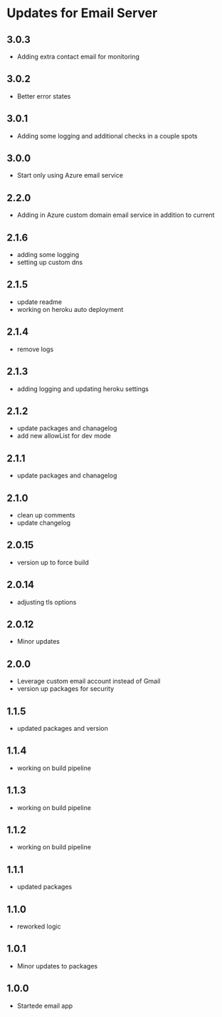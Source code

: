 # Updates for Email Server

## 3.0.3
- Adding extra contact email for monitoring

## 3.0.2
- Better error states

## 3.0.1
- Adding some logging and additional checks in a couple spots

## 3.0.0
- Start only using Azure email service

## 2.2.0
- Adding in Azure custom domain email service in addition to current

## 2.1.6
- adding some logging
- setting up custom dns

## 2.1.5
- update readme
- working on heroku auto deployment

## 2.1.4
- remove logs

## 2.1.3
- adding logging and updating heroku settings

## 2.1.2
- update packages and chanagelog
- add new allowList for dev mode

## 2.1.1
- update packages and chanagelog

## 2.1.0
- clean up comments
- update changelog

## 2.0.15
- version up to force build 

## 2.0.14
- adjusting tls options 

## 2.0.12
- Minor updates

## 2.0.0
- Leverage custom email account instead of Gmail
- version up packages for security

## 1.1.5
- updated packages and version

## 1.1.4
- working on build pipeline

## 1.1.3
- working on build pipeline

## 1.1.2
- working on build pipeline

## 1.1.1 
- updated packages

## 1.1.0 
- reworked logic

## 1.0.1 
- Minor updates to packages

## 1.0.0 
- Startede email app
